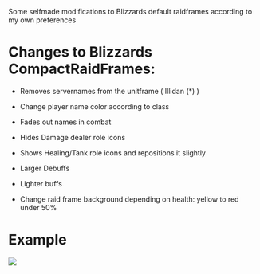 Some selfmade modifications to Blizzards default raidframes according to my own preferences

# Changes to Blizzards CompactRaidFrames:
- Removes servernames from the unitframe ( Illidan (*) )
- Change player name color according to class
- Fades out names in combat
- Hides Damage dealer role icons
- Shows Healing/Tank role icons and repositions it slightly

- Larger Debuffs
- Lighter buffs

- Change raid frame background depending on health: yellow to red under 50%


# Example
![]( https://user-images.githubusercontent.com/732505/44743527-11ff5d80-ab03-11e8-84d2-32767a58a7c5.png )

